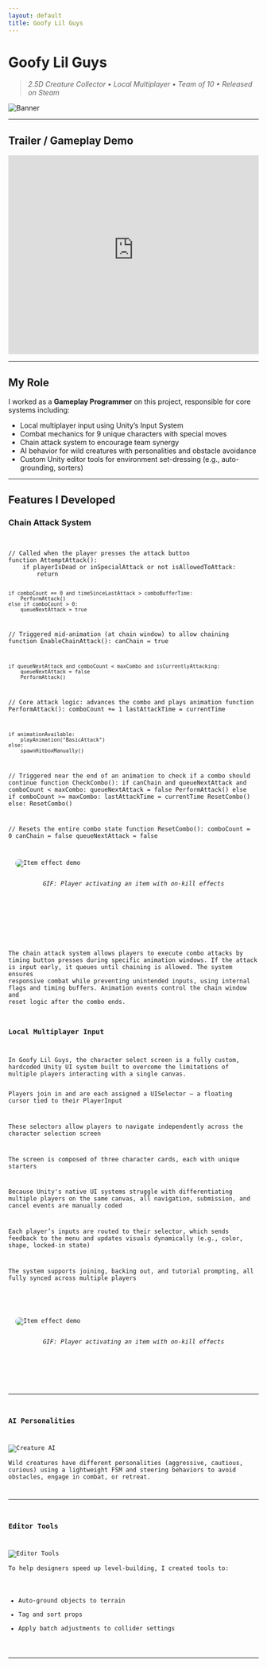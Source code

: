 ```yaml
---
layout: default
title: Goofy Lil Guys
---
```


# Goofy Lil Guys

> *2.5D Creature Collector • Local Multiplayer • Team of 10 • Released on Steam*

![Banner](https://shared.fastly.steamstatic.com/store_item_assets/steam/apps/3565690/2810b94b751e7ecebb318644b9b0e020a3dfccf7/header.jpg?t=1742702968)

---

## Trailer / Gameplay Demo

<iframe width="100%" height="400" src="https://video.fastly.steamstatic.com/store_trailers/257116853/movie480_vp9.webm?t=1742494208" frameborder="0" allowfullscreen></iframe>

---

## My Role

I worked as a **Gameplay Programmer** on this project, responsible for core systems including:

- Local multiplayer input using Unity’s Input System
- Combat mechanics for 9 unique characters with special moves
- Chain attack system to encourage team synergy
- AI behavior for wild creatures with personalities and obstacle avoidance
- Custom Unity editor tools for environment set-dressing (e.g., auto-grounding, sorters)

---

## Features I Developed

### Chain Attack System
<div style="display: flex; flex-wrap: wrap; gap: 2rem; align-items: flex-start; margin-bottom: 2rem;">

<div style="flex: 1; min-width: 300px;">
<pre><code class="language-csharp">
// Called when the player presses the attack button
function AttemptAttack():
    if playerIsDead or inSpecialAttack or not isAllowedToAttack:
        return

    if comboCount == 0 and timeSinceLastAttack > comboBufferTime:
        PerformAttack()
    else if comboCount > 0:
        queueNextAttack = true


// Triggered mid-animation (at chain window) to allow chaining
function EnableChainAttack():
    canChain = true

    if queueNextAttack and comboCount < maxCombo and isCurrentlyAttacking:
        queueNextAttack = false
        PerformAttack()


// Core attack logic: advances the combo and plays animation
function PerformAttack():
    comboCount += 1
    lastAttackTime = currentTime

    if animationAvailable:
        playAnimation("BasicAttack")
    else:
        spawnHitboxManually()


// Triggered near the end of an animation to check if a combo should continue
function CheckCombo():
    if canChain and queueNextAttack and comboCount < maxCombo:
        queueNextAttack = false
        PerformAttack()
    else if comboCount >= maxCombo:
        lastAttackTime = currentTime
        ResetCombo()
    else:
        ResetCombo()


// Resets the entire combo state
function ResetCombo():
    comboCount = 0
    canChain = false
    queueNextAttack = false

<div style="flex: 1; min-width: 300px;">
  <img src="assets/echoes-of-continuity/item-effect.gif" alt="Item effect demo" style="max-width: 100%; border-radius: 8px;">
  <p style="text-align: center;"><em>GIF: Player activating an item with on-kill effects</em></p>
</div>
</div>

The chain attack system allows players to execute combo attacks by timing button presses during specific animation windows. If the attack is input early, it queues until chaining is allowed. The system ensures responsive combat while preventing unintended inputs, using internal flags and timing buffers. Animation events control the chain window and reset logic after the combo ends. 

### Local Multiplayer Input
<div style="display: flex; flex-wrap: wrap; gap: 2rem; align-items: flex-start; margin-bottom: 2rem;">

<div style="flex: 1; min-width: 300px;">
In Goofy Lil Guys, the character select screen is a fully custom, hardcoded Unity UI system built to overcome the limitations of multiple players interacting with a single canvas.

Players join in and are each assigned a UISelector — a floating cursor tied to their PlayerInput

These selectors allow players to navigate independently across the character selection screen

The screen is composed of three character cards, each with unique starters

Because Unity's native UI systems struggle with differentiating multiple players on the same canvas, all navigation, submission, and cancel events are manually coded

Each player’s inputs are routed to their selector, which sends feedback to the menu and updates visuals dynamically (e.g., color, shape, locked-in state)

The system supports joining, backing out, and tutorial prompting, all fully synced across multiple players
</div>

<div style="flex: 1; min-width: 300px;">
  <img src="assets/echoes-of-continuity/item-effect.gif" alt="Item effect demo" style="max-width: 100%; border-radius: 8px;">
  <p style="text-align: center;"><em>GIF: Player activating an item with on-kill effects</em></p>
</div>
</div>

---

### AI Personalities
![Creature AI](assets/goofy-lil-guys/creature-ai.gif)  
Wild creatures have different personalities (aggressive, cautious, curious) using a lightweight FSM and steering behaviors to avoid obstacles, engage in combat, or retreat.

---

### Editor Tools
![Editor Tools](assets/goofy-lil-guys/editor-tool.png)  
To help designers speed up level-building, I created tools to:
- Auto-ground objects to terrain
- Tag and sort props
- Apply batch adjustments to collider settings

---


